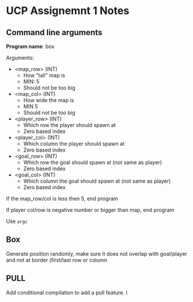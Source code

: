 # UCP Assignemnt 1 Notes


## Command line arguments

**Program name**: box

Arguments:
- <map_row> (INT)
  - How "tall" map is
  - MIN: 5 
  - Should not be too big
- <map_col> (INT)
  - How wide the map is
  - MIN 5
  - Should not be too big
- <player_row> (INT)
  - Which row the player should spawn at
  - Zero based index
- <player_col> (INT)
  - Which column the player should spawn at
  - Zero based index
- <goal_row> (INT)
  - Which row the goal should spawn at (not same as player)
  - Zero based index
- <goal_col> (INT)
  - Which column the goal should spawn at (not same as player)
  - Zero based index
  
If the map_row/col is less then 5, end program

If player col/row is negative number or bigger than map, end program

Use `argc` 
## Box

Generate position randomly, make sure it does not overlap with goal/player and not at border (first/last row or column

## PULL
Add conditional compilation to add a pull feature. I